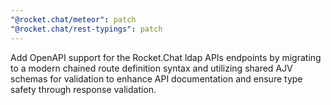 ```yaml
---
"@rocket.chat/meteor": patch
"@rocket.chat/rest-typings": patch
---
```


Add OpenAPI support for the Rocket.Chat ldap APIs endpoints by migrating to a modern chained route definition syntax and utilizing shared AJV schemas for validation to enhance API documentation and ensure type safety through response validation.
